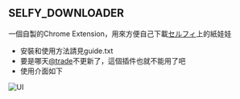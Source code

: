 ## SELFY_DOWNLOADER

一個自製的Chrome Extension，用來方便自己下載[セルフィ](https://twitter.com/selfy_official)上的紙娃娃
- 安裝和使用方法請見guide.txt
- 要是哪天[@trade](http://li.nu/attrade/gacha.php)不更新了，這個插件也就不能用了吧
- 使用介面如下  

![UI](https://raw.githubusercontent.com/Charl0tte19/SELFY_DOWNLOADER/master/UI.jpg)

